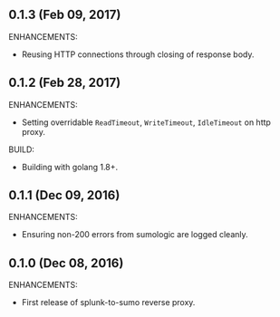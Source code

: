 ## 0.1.3 (Feb 09, 2017)

ENHANCEMENTS:

  * Reusing HTTP connections through closing of response body.

## 0.1.2 (Feb 28, 2017)

ENHANCEMENTS:

  * Setting overridable `ReadTimeout`, `WriteTimeout`, `IdleTimeout` on http proxy.

BUILD:

  * Building with golang 1.8+.

## 0.1.1 (Dec 09, 2016)

ENHANCEMENTS:

  * Ensuring non-200 errors from sumologic are logged cleanly.

## 0.1.0 (Dec 08, 2016)

ENHANCEMENTS:

  * First release of splunk-to-sumo reverse proxy.
